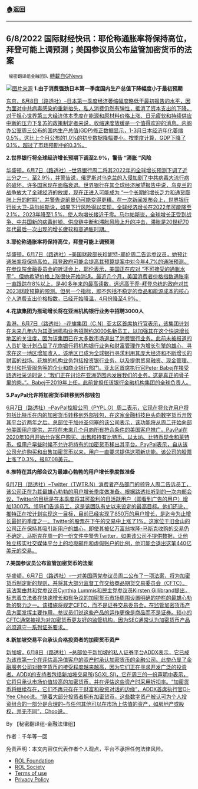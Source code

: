 ###  [:house:返回](README.md)
---


## 6/8/2022 国际财经快讯：耶伦称通胀率将保持高位，拜登可能上调预测；美国参议员公布监管加密货币的法案
` 秘密翻译组金融团队` [轉載自GNews](https://gnews.org/zh-hans/2686130/)

![](https://assets.gnews.org/wp-content/uploads/2022/06/20220608-2_1654686566.jpg)[图片来源](https://www.gannett-cdn.com/-mm-/8bd21b2bb98d09920df33a192a65dd25a2cca2cc/c=0-138-2996-1831/local/-/media/2018/02/04/USATODAY/USATODAY/636533530544069341-GTY-891774104.jpg?width=2996&amp;height=1693&amp;fit=crop&amp;format=pjpg&amp;auto=webp) 
**1.由于消费强劲日本第一季度国内生产总值下降幅度小于最初预期**
 
[东京，6月8日（路透社）–日本第一季度经济萎缩幅度略低于最初报告的水平，因为面对中共病毒感染的重新抬头，私人消费仍然有弹性，抵消了资本支出的下降。对于担心世界第三大经济体本季度在能源和原材料价格上涨、日元疲软和持续供应中断的压力下复苏的政策制定者来说，收缩速度放缓是一个值得欢迎的消息。内阁办公室周三公布的国内生产总值(GDP)修正数据显示，1-3月日本经济年化萎缩0.5%。这比上个月公布的1.0%的初步数据降幅要小。按季度计算，GDP下降了0.1%，超过了市场预期中的0.3%。](https://www.reuters.com/markets/asia/japan-upgrades-q1-gdp-smaller-contraction-2022-06-08/)
 
**2.世界银行将全球经济增长预期下调至2.9%，警告 “滞胀 “风险**
 
[华盛顿，6月7日（路透社）–世界银行周二将其2022年的全球增长预测下调了近三分之一，至2.9%，并警告说，俄罗斯对乌克兰的入侵加剧了中共病毒大流行病的破坏，许多国家现在面临衰退。世界银行在其全球经济展望报告中说，乌克兰的战争放大了全球经济的放缓，现在正进入可能成为 “一个长期的增长乏力和通货膨胀上升的时期”，并警告说前景仍可能变得更糟。在一次新闻发布会上，世界银行行长大卫-马尔帕斯说，如果下行风险得以实现，全球经济增长在2022年可能降至2.1%，2023年降至1.5%，使人均增长接近于零。马尔帕斯说，全球增长正受到战争、中共国新的病毒封锁、供应链中断和滞胀风险上升的冲击，滞胀是20世纪70年代最后一次出现的增长疲软和高通胀时期。](https://www.reuters.com/markets/us/world-bank-slashes-global-growth-forecast-29-warns-stagflation-risk-2022-06-07/)
 
**3.耶伦称通胀率将保持高位，拜登可能上调预测**
 
[华盛顿，6月7日（路透社）–美国财政部长珍妮特-耶伦周二告诉参议员，她预计通胀率将保持高位，拜登政府可能会提高其预算提案中对今年4.7%的通胀预测。在参议院金融委员会的听证会上，耶伦表示，美国正在应对 “不可接受的通胀水平”，但她希望价格上涨很快开始消退。最近几个月，美国消费者价格指数通胀率一直跟踪在8%以上，是40多年来的最高读数，远远高于乔-拜登总统的政府对其2023财政预算的预测。但另一个指标，即不包括不稳定的食品和能源成本的核心个人消费支出价格指数，已经开始降温，4月份降至4.9%。](https://www.reuters.com/markets/us/us-faces-unacceptable-levels-inflation-yellen-tells-senators-2022-06-07/)
 
**4.花旗集团为推动增长将在亚洲机构银行业务中招聘3000人**
 
[香港，6月7日（路透社）–花旗集团（C.N）亚太区首席执行官表示，该集团计划在未来几年内为其亚洲机构业务招聘约3000名新员工，以加强其在这个快速增长地区的关注度，因为该集团已在大多数市场退出了消费银行业务。此前未被报道的人员扩张计划凸显了花旗银行将机构银行业务和财富管理作为增长引擎的雄心，寻求在这一地区增加收入，该地区已成为全球银行寻求利用其庞大经济和不断增长的财富的战场。花旗的机构业务包括投资银行业务，以及提供贸易融资、现金管理、支付和托管服务等的企业和商业银行部门。亚太区首席执行官Peter Babej在接受路透社采访时说：”我们正在讨论在亚洲范围内发展我们的业务，这是真正的骨子里的肉，”。Babej于2019年上任，此前曾担任该银行金融机构集团的全球负责人。](https://www.reuters.com/markets/us/exclusive-citigroup-hire-3000-asia-institutional-banking-business-growth-push-2022-06-07/)
 
**5.PayPal允许将加密货币转移到外部钱包**
 
[6月7日（路透社）–PayPal控股公司（PYPL.O）周二表示，它现在将允许用户将包括比特币在内的加密货币转移到外部钱包，在这家金融科技巨头向数字货币开放其平台近两年之后。总部位于加州圣何塞的该公司表示，该功能将从周二开始向部分美国用户提供，并将在未来几个月向所有符合条件的美国客户推广。PayPal在2020年10月开始允许客户购买、出售和持有比特币、以太坊、比特币现金和莱特币。但用户早些时候不允许将持有的加密货币移出其平台。PayPal表示，自从该公司允许购买和出售加密货币以来，用户一直要求提供这项新功能。该公司的股票上涨了0.3%，报87.08美元。](https://www.reuters.com/technology/paypal-support-exchange-crypto-with-external-wallets-2022-06-07/)
 
**6.推特在其内部会议为最雄心勃勃的用户增长季度做准备**
 
[6月7日（路透社）–Twitter（TWTR.N）消费者产品部门的领导人周二告诉员工，该公司正在为其最雄心勃勃的用户增长季度做准备。根据路透社听到的一次内部会议，Twitter的目标是在本季度将其可盈利的日活跃用户（即看到广告的用户）增加1300万。领导们告诉员工，这是该团队有史以来设定的最高目标。他们还说，推特正在按计划实现这一目标，目前已经实现了850万的用户增长，是迄今为止增长最好的季度之一。Twitter的股票在下午的交易中上涨了1%。这家位于旧金山的公司正在保持其吸引新用户的雄心，即使其被亿万富翁埃隆-马斯克收购的交易仍不确定。马斯克在周一的一份文件中警告Twitter，如果该公司不提供数据，让他独立核实社交媒体平台上的垃圾邮件和虚假账户的比例，他可能会退出这笔440亿美元的交易。](https://www.reuters.com/technology/twitter-tells-employees-it-targets-13-million-user-growth-this-quarter-2022-06-07/)
 
**7.美国参议员公布监管加密货币的法案**
 
[华盛顿，6月7日（路透社）–一对美国两党参议员周二公布了一项法案，将为加密货币制定新的规则，并将其大部分监督工作交给商品期货交易委员会（CFTC）。该法案由共和党参议员Cynthia Lummis和民主党参议员Kirsten Gillibrand提出，标志着立法者在快速增长和有争议的加密货币市场周围设置明确的护栏的最雄心勃勃的努力之一。该措施将规定CFTC，而不是证券交易委员会，在监管加密货币产品方面发挥主要作用，参议员们说这些产品的运作更像是商品而不是证券。较小的CFTC通常被视为对加密货币更友好的监管机构，因为SEC通常认为加密货币产品必须遵守一系列证券要求。](https://www.reuters.com/markets/us/us-senators-unveil-bill-regulate-cryptocurrency-2022-06-07/)
 
**8.新加坡交易平台承认合格投资者的加密货币资产**
 
[新加坡，6月8日（路透社）–总部位于新加坡的私人证券平台ADDX表示，它已成为该市第一个在评估高净值客户的资产时承认加密货币的金融公司。此举凸显了金融服务公司对数字货币的接受程度越来越高，因为它们正在寻求开发广泛的投资者。ADDX的支持者包括新加坡交易所(SGXL.SI)，它在周三的一份声明中表示，它将只承认市场价值较高的加密货币，并在评估这些资产时采用折扣率。“加密货币将继续存在，它们不再只存在于财富和投资对话的边缘”，ADDX首席执行官Oi-Yee Choo说。“随着大部分投资者拥有加密货币，这些数字资产被认可为个人投资组合的一部分是合理的–与任何其他可以在市场上估值的资产，如房地产或股权，并无不同”，Choo说。](https://www.reuters.com/technology/singapore-trading-platform-recognises-crypto-assets-accredited-investors-2022-06-08/)
 
By 【秘密翻译组-金融法律组】
 
作者：千年等一回

免责声明：本文内容仅代表作者个人观点，平台不承担任何法律风险。
  
- [ROL Foundation](https://rolfoundation.org/)
- [ROL Society](https://rolsociety.org/)
- [Terms of use](https://gnews.org/terms-of-use-3/)
- [Privacy Policy](https://gnews.org/privacy-policy/)
